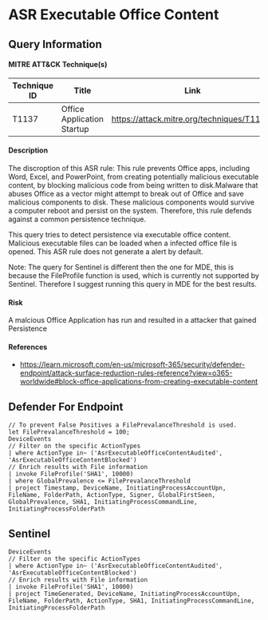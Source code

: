# ASR Executable Office Content 

## Query Information

#### MITRE ATT&CK Technique(s)

| Technique ID | Title    | Link    |
| ---  | --- | --- |
| T1137 | Office Application Startup | https://attack.mitre.org/techniques/T1137/ |

#### Description
The discroption of this ASR rule: This rule prevents Office apps, including Word, Excel, and PowerPoint, from creating potentially malicious executable content, by blocking malicious code from being written to disk.Malware that abuses Office as a vector might attempt to break out of Office and save malicious components to disk. These malicious components would survive a computer reboot and persist on the system. Therefore, this rule defends against a common persistence technique.

This query tries to detect persistence via executable office content. Malicious executable files can be loaded when a infected office file is opened. This ASR rule does not generate a alert by default. 

Note: The query for Sentinel is different then the one for MDE, this is because the FileProfile function is used, which is currently not supported by Sentinel. Therefore I suggest running this query in MDE for the best results. 

#### Risk
A malcious Office Application has run and resulted in a attacker that gained Persistence

#### References
- https://learn.microsoft.com/en-us/microsoft-365/security/defender-endpoint/attack-surface-reduction-rules-reference?view=o365-worldwide#block-office-applications-from-creating-executable-content

## Defender For Endpoint
```
// To prevent False Positives a FilePrevalanceThreshold is used.
let FilePrevalanceThreshold = 100;
DeviceEvents
// Filter on the specific ActionTypes
| where ActionType in~ ('AsrExecutableOfficeContentAudited', 'AsrExecutableOfficeContentBlocked')
// Enrich results with File information
| invoke FileProfile('SHA1', 10000)
| where GlobalPrevalence <= FilePrevalanceThreshold
| project Timestamp, DeviceName, InitiatingProcessAccountUpn, FileName, FolderPath, ActionType, Signer, GlobalFirstSeen, GlobalPrevalence, SHA1, InitiatingProcessCommandLine, InitiatingProcessFolderPath
```
## Sentinel
```
DeviceEvents
// Filter on the specific ActionTypes
| where ActionType in~ ('AsrExecutableOfficeContentAudited', 'AsrExecutableOfficeContentBlocked')
// Enrich results with File information
| invoke FileProfile('SHA1', 10000)
| project TimeGenerated, DeviceName, InitiatingProcessAccountUpn, FileName, FolderPath, ActionType, SHA1, InitiatingProcessCommandLine, InitiatingProcessFolderPath
```